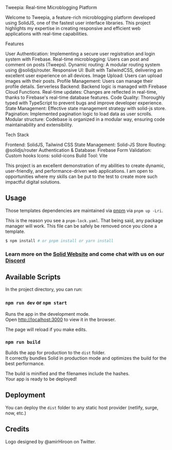 Tweepia: Real-time Microblogging Platform

Welcome to Tweepia, a feature-rich microblogging platform developed using SolidJS, one of the fastest user interface libraries. This project highlights my expertise in creating responsive and efficient web applications with real-time capabilities.

Features

User Authentication: Implementing a secure user registration and login system with Firebase.
Real-time microblogging: Users can post and comment on posts (Tweeps).
Dynamic routing: A modular routing system using @solidjs/router.
Responsive UI: Built with TailwindCSS, delivering an excellent user experience on all devices.
Image Upload: Users can upload images with their posts.
Profile Management: Users can manage their profile details.
Serverless Backend: Backend logic is managed with Firebase Cloud Functions.
Real-time updates: Changes are reflected in real-time, thanks to Firebase's real-time database features.
Code Quality: Thoroughly typed with TypeScript to prevent bugs and improve developer experience.
State Management: Effective state management strategy with solid-js store.
Pagination: Implemented pagination logic to load data as user scrolls.
Modular structure: Codebase is organized in a modular way, ensuring code maintainability and extensibility.

Tech Stack

Frontend: SolidJS, Tailwind CSS
State Management: Solid-JS Store
Routing: @solidjs/router
Authentication & Database: Firebase
Form Validation: Custom hooks
Icons: solid-icons
Build Tool: Vite

This project is an excellent demonstration of my abilities to create dynamic, user-friendly, and performance-driven web applications. I am open to opportunities where my skills can be put to the test to create more such impactful digital solutions.

## Usage

Those templates dependencies are maintained via [pnpm](https://pnpm.io) via `pnpm up -Lri`.

This is the reason you see a `pnpm-lock.yaml`. That being said, any package manager will work. This file can be safely be removed once you clone a template.

```bash
$ npm install # or pnpm install or yarn install
```

### Learn more on the [Solid Website](https://solidjs.com) and come chat with us on our [Discord](https://discord.com/invite/solidjs)

## Available Scripts

In the project directory, you can run:

### `npm run dev` or `npm start`

Runs the app in the development mode.<br>
Open [http://localhost:3000](http://localhost:3000) to view it in the browser.

The page will reload if you make edits.<br>

### `npm run build`

Builds the app for production to the `dist` folder.<br>
It correctly bundles Solid in production mode and optimizes the build for the best performance.

The build is minified and the filenames include the hashes.<br>
Your app is ready to be deployed!

## Deployment

You can deploy the `dist` folder to any static host provider (netlify, surge, now, etc.)

## Credits
Logo designed by @amirHiroon on Twitter.
